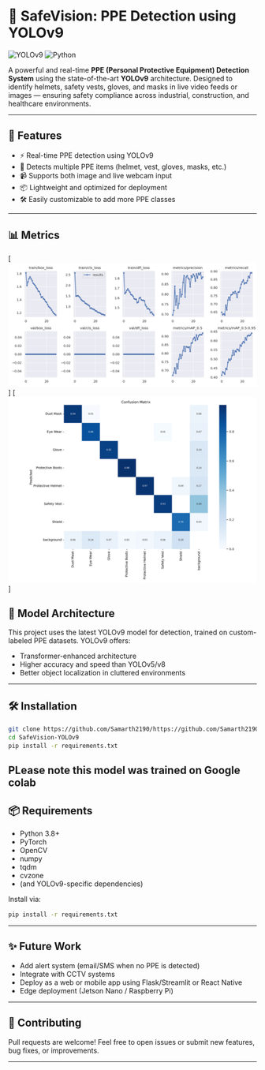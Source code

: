 # 🦺 SafeVision: PPE Detection using YOLOv9

![YOLOv9](https://img.shields.io/badge/YOLOv9-Real--Time--Detection-blue?style=for-the-badge)
![Python](https://img.shields.io/badge/Python-3.8%2B-yellow?style=for-the-badge)

A powerful and real-time **PPE (Personal Protective Equipment) Detection System** using the state-of-the-art **YOLOv9** architecture. Designed to identify helmets, safety vests, gloves, and masks in live video feeds or images — ensuring safety compliance across industrial, construction, and healthcare environments.

---

## 🚀 Features

- ⚡ Real-time PPE detection using YOLOv9
- 🧠 Detects multiple PPE items (helmet, vest, gloves, masks, etc.)
- 📹 Supports both image and live webcam input
- 📦 Lightweight and optimized for deployment
- 🛠️ Easily customizable to add more PPE classes

---

## 📊 Metrics
[![Metric1](assets/img1.png)]
[![Metric2](assets/img2.png)]


## 🧠 Model Architecture

This project uses the latest YOLOv9 model for detection, trained on custom-labeled PPE datasets. YOLOv9 offers:

- Transformer-enhanced architecture
- Higher accuracy and speed than YOLOv5/v8
- Better object localization in cluttered environments

---

## 🛠️ Installation

```bash
git clone https://github.com/Samarth2190/https://github.com/Samarth2190/SafeVision-YOLOv9.git
cd SafeVision-YOLOv9
pip install -r requirements.txt
```

PLease note this model was trained on Google colab 
---



## 📦 Requirements

- Python 3.8+
- PyTorch
- OpenCV
- numpy
- tqdm
- cvzone
- (and YOLOv9-specific dependencies)

Install via:

```bash
pip install -r requirements.txt
```

---

## ✨ Future Work

- Add alert system (email/SMS when no PPE is detected)
- Integrate with CCTV systems
- Deploy as a web or mobile app using Flask/Streamlit or React Native
- Edge deployment (Jetson Nano / Raspberry Pi)

---

## 🤝 Contributing

Pull requests are welcome! Feel free to open issues or submit new features, bug fixes, or improvements.

---

